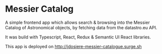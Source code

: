 # Messier Catalog

A simple frontend app which allows search & browsing into the Messier Catalog 
of Astronomical objects, by fetching data from the datastro.eu API. 

It was build with Typescript, React, Redux & Semantic UI React libraries. 

This app is deployed on http://jdosiere-messier-catalogue.surge.sh

